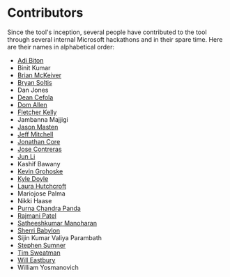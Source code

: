 # Contributors

Since the tool's inception, several people have contributed to the tool through several internal Microsoft hackathons and in their spare time. Here are their names in alphabetical order:

- [Adi Biton](https://github.com/adibiton)
- Binit Kumar
- [Brian McKeiver](https://github.com/mcbeev)
- [Bryan Soltis](https://github.com/bryansoltis)
- Dan Jones
- [Dean Cefola](https://github.com/DeanCefola)
- [Dom Allen](https://github.com/dominicallen)
- [Fletcher Kelly](https://github.com/fskelly)
- Jambanna Majjigi
- [Jason Masten](https://github.com/jamasten)
- [Jeff Mitchell](https://github.com/JefferyMitchell)
- [Jonathan Core](https://github.com/JCoreMS)
- [Jose Contreras](https://github.com/jocontr)
- [Jun Li](https://github.com/xiaojul)
- Kashif Bawany
- [Kevin Grohoske](https://github.com/grohoskek)
- [Kyle Doyle](https://github.com/kylejdoyle)
- [Laura Hutchcroft](https://github.com/lmhutch)
- Mariojose Palma
- Nikki Haase
- [Purna Chandra Panda](https://github.com/PurnaChandraPanda)
- [Rajmani Patel](https://github.com/rajmanipatel)
- [Satheeshkumar Manoharan](https://github.com/infosatheesh2020)
- [Sherri Babylon](https://github.com/shbabylo)
- Sijin Kumar Valiya Parambath
- [Stephen Sumner](https://github.com/stephen-sumner)
- [Tim Sweatman](https://github.com/tsweatman)
- [Will Eastbury](https://github.com/WillEastbury)
- William Yosmanovich
